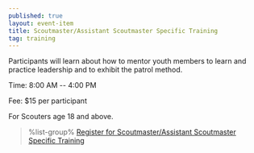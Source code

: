 ```yaml
---
published: true
layout: event-item
title: Scoutmaster/Assistant Scoutmaster Specific Training
tag: training
---
```


Participants will learn about how to mentor youth members to learn and practice leadership and to exhibit the patrol method.

Time: 8:00 AM -- 4:00 PM

Fee: $15 per participant

For Scouters age 18 and above.

> %list-group%
> <a href="https://scoutingevent.com/066-64290" class="list-group-item">Register for Scoutmaster/Assistant Scoutmaster Specific Training</a>
